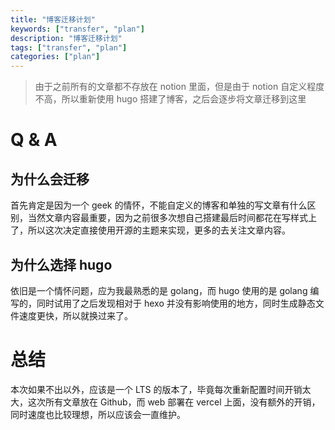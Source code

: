 ```yaml
---
title: "博客迁移计划"
keywords: ["transfer", "plan"]
description: "博客迁移计划"
tags: ["transfer", "plan"]
categories: ["plan"]
---
```


> 由于之前所有的文章都不存放在 notion 里面，但是由于 notion 自定义程度不高，所以重新使用 hugo 搭建了博客，之后会逐步将文章迁移到这里

# Q & A
## 为什么会迁移
首先肯定是因为一个 geek 的情怀，不能自定义的博客和单独的写文章有什么区别，当然文章内容最重要，因为之前很多次想自己搭建最后时间都花在写样式上了，所以这次决定直接使用开源的主题来实现，更多的去关注文章内容。

## 为什么选择 hugo
依旧是一个情怀问题，应为我最熟悉的是 golang，而 hugo 使用的是 golang 编写的，同时试用了之后发现相对于 hexo 并没有影响使用的地方，同时生成静态文件速度更快，所以就换过来了。

# 总结
本次如果不出以外，应该是一个 LTS 的版本了，毕竟每次重新配置时间开销太大，这次所有文章放在 Github，而 web 部署在 vercel 上面，没有额外的开销，同时速度也比较理想，所以应该会一直维护。

